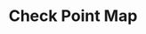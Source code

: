 ---
title: "Check Point Map"
name: "sourcemeta_dolfin"
key: "checkpoint_map"
description: "Posts a checkpoint after each order"
user_friendly_description: "Define the checkpoint map to be posted after each order"
default: "&lt;soap:Envelope xmlns:soap=&quot;http://www.w3.org/2003/05/soap-envelope&quot; xmlns:tem=&quot;http://tempuri.org/&quot;&gt;     &lt;soap:Header xmlns:wsa=&quot;http://www.w3.org/2005/08/addressing&quot;&gt;         &lt;wsse:Security xmlns:wsse=&quot;http://docs.oasis-open.org/wss/2004/01/oasis-200401-wss-wssecurity-secext-1.0.xsd&quot; xmlns:wsu=&quot;http://docs.oasis-open.org/wss/2004/01/oasis-200401-wss-wssecurity-utility-1.0.xsd&quot;&gt;             &lt;wsse:UsernameToken&gt;                 &lt;wsse:Username&gt;STOCK2SHOP&lt;/wsse:Username&gt;                 &lt;wsse:Password&gt;xxx&lt;/wsse:Password&gt;             &lt;/wsse:UsernameToken&gt;         &lt;/wsse:Security&gt;         &lt;wsa:Action&gt;http://tempuri.org/IDolfinMessagingInterface/ActionTransaction&lt;/wsa:Action&gt;         &lt;wsa:To&gt;https://jamstsuatlab.mychain.co.za:8888/DolfinInterface.Webservices.JAM/DolfinMessagingInterface.svc&lt;/wsa:To&gt;     &lt;/soap:Header&gt;     &lt;soap:Body&gt;         &lt;tem:ActionTransaction&gt;             &lt;tem:companyId&gt;JAM&lt;/tem:companyId&gt;             &lt;tem:source&gt;DolfinTranSourceWS&lt;/tem:source&gt;             &lt;tem:xmlDoc&gt;                 &lt;![CDATA[                 &lt;CheckPoint&gt;   &lt;Hdr&gt;     &lt;TranHdr&gt;       &lt;StoreNumber&gt;9161&lt;/StoreNumber&gt;       &lt;Terminal&gt;0&lt;/Terminal&gt;       &lt;TransactionNumber&gt;{{params.jam_order_no}}&lt;/TransactionNumber&gt;       &lt;UserName&gt;s2s&lt;/UserName&gt;       &lt;OnlineAuthorisationUserName/&gt;       &lt;TranDate&gt;{{params.created_date}}&lt;/TranDate&gt;       &lt;TranTime&gt;{{params.created_time}}&lt;/TranTime&gt;     &lt;/TranHdr&gt;   &lt;/Hdr&gt;   &lt;Lines&gt;     &lt;CheckPointLineData&gt;       &lt;TranType&gt;CashSale&lt;/TranType&gt;       &lt;Terminal&gt;6&lt;/Terminal&gt;       &lt;TransactionNumber&gt;{{params.jam_order_no}}&lt;/TransactionNumber&gt;     &lt;/CheckPointLineData&gt;   &lt;/Lines&gt;   &lt;Totals&gt;     &lt;TranTenderTotal&gt;       &lt;LinesCount&gt;1&lt;/LinesCount&gt;       &lt;LinesValueInc&gt;0&lt;/LinesValueInc&gt;     &lt;/TranTenderTotal&gt;     &lt;TranDetailTotal&gt;       &lt;LinesCount&gt;0&lt;/LinesCount&gt;       &lt;LinesQty&gt;0&lt;/LinesQty&gt;       &lt;LinesValueInc&gt;0&lt;/LinesValueInc&gt;     &lt;/TranDetailTotal&gt;   &lt;/Totals&gt; &lt;/CheckPoint&gt;                 ]]&gt;             &lt;/tem:xmlDoc&gt;         &lt;/tem:ActionTransaction&gt;     &lt;/soap:Body&gt; &lt;/soap:Envelope&gt;"
values: []
tags: [sourcemeta,dolfin]
type: "meta"
process: "orders"
headless: true
---